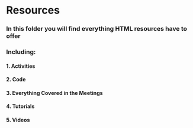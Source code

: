 # Resources

### In this folder you will find everything HTML resources have to offer

### Including:
#### 1. Activities
#### 2. Code
#### 3. Everything Covered in the Meetings
#### 4. Tutorials
#### 5. Videos

